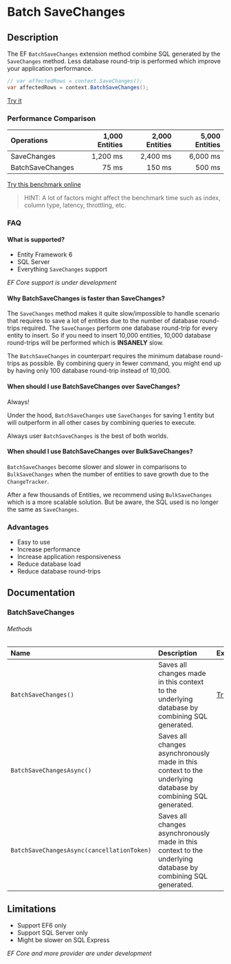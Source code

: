 # Batch SaveChanges

## Description

The EF `BatchSaveChanges` extension method combine SQL generated by the `SaveChanges` method. Less database round-trip is performed which improve your application performance.


```csharp
// var affectedRows = context.SaveChanges();
var affectedRows = context.BatchSaveChanges();
```
[Try it](https://dotnetfiddle.net/hHLUnp)

### Performance Comparison

| Operations       | 1,000 Entities | 2,000 Entities | 5,000 Entities |
| :--------------- | -------------: | -------------: | -------------: |
| SaveChanges      | 1,200 ms       | 2,400 ms       | 6,000 ms       |
| BatchSaveChanges | 75 ms          | 150 ms         | 500 ms         |

[Try this benchmark online](https://dotnetfiddle.net/qCVyzm)

> HINT: A lot of factors might affect the benchmark time such as index, column type, latency, throttling, etc.

### FAQ

#### What is supported?
- Entity Framework 6
- SQL Server
- Everything `SaveChanges` support

_EF Core support is under development_

#### Why BatchSaveChanges is faster than SaveChanges?
The `SaveChanges` method makes it quite slow/impossible to handle scenario that requires to save a lot of entities due to the number of database round-trips required. The `SaveChanges` perform one database round-trip for every entity to insert. So if you need to insert 10,000 entities, 10,000 database round-trips will be performed which is **INSANELY** slow.

The `BatchSaveChanges` in counterpart requires the minimum database round-trips as possible. By combining query in fewer command, you might end up by having only 100 database round-trip instead of 10,000.

#### When should I use BatchSaveChanges over SaveChanges?
Always!

Under the hood, `BatchSaveChanges` use `SaveChanges` for saving 1 entity but will outperform in all other cases by combining queries to execute.

Always user `BatchSaveChanges` is the best of both worlds.

#### When should I use BatchSaveChanges over BulkSaveChanges?
`BatchSaveChanges` become slower and slower in comparisons to `BulkSaveChanges` when the number of entities to save growth due to the `ChangeTracker`.

After a few thousands of Entities, we recommend using `BulkSaveChanges` which is a more scalable solution. But be aware, the SQL used is no longer the same as `SaveChanges`.

### Advantages
- Easy to use
- Increase performance
- Increase application responsiveness
- Reduce database load
- Reduce database round-trips

## Documentation

### BatchSaveChanges

###### Methods

| Name | Description | Example |
| :--- | :---------- | :------ |
| `BatchSaveChanges()` | Saves all changes made in this context to the underlying database by combining SQL generated. | [Try it](https://dotnetfiddle.net/kCl8oB) |
| `BatchSaveChangesAsync()` | Saves all changes asynchronously made in this context to the underlying database by combining SQL generated. | |
| `BatchSaveChangesAsync(cancellationToken)` | Saves all changes asynchronously made in this context to the underlying database by combining SQL generated. | |

## Limitations

- Support EF6 only
- Support SQL Server only
- Might be slower on SQL Express

_EF Core and more provider are under development_
